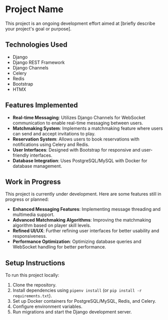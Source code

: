 # Project Name

This project is an ongoing development effort aimed at [briefly describe your project's goal or purpose].

## Technologies Used

- Django
- Django REST Framework
- Django Channels
- Celery
- Redis
- Bootstrap
- HTMX

## Features Implemented

- **Real-time Messaging**: Utilizes Django Channels for WebSocket communication to enable real-time messaging between users.
- **Matchmaking System**: Implements a matchmaking feature where users can send and accept invitations to play.
- **Reservation System**: Allows users to book reservations with notifications using Celery and Redis.
- **User Interfaces**: Designed with Bootstrap for responsive and user-friendly interfaces.
- **Database Integration**: Uses PostgreSQL/MySQL with Docker for database management.

## Work in Progress

This project is currently under development. Here are some features still in progress or planned:

- **Enhanced Messaging Features**: Implementing message threading and multimedia support.
- **Advanced Matchmaking Algorithms**: Improving the matchmaking algorithm based on player skill levels.
- **Refined UI/UX**: Further refining user interfaces for better usability and responsiveness.
- **Performance Optimization**: Optimizing database queries and WebSocket handling for better performance.

## Setup Instructions

To run this project locally:

1. Clone the repository.
2. Install dependencies using `pipenv install` (or `pip install -r requirements.txt`).
3. Set up Docker containers for PostgreSQL/MySQL, Redis, and Celery.
4. Configure environment variables.
5. Run migrations and start the Django development server.


